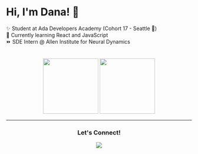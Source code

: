 # Hi, I'm Dana! 👋  

✨ Student at Ada Developers Academy (Cohort 17 - Seattle 🐳)  <br/>
🌱 Currently learning React and JavaScript <br/>
⏩ SDE Intern @ Allen Institute for Neural Dynamics 

<br/>

<!-- ![](https://komarev.com/ghpvc/?username=dana-rocha&color=green) -->

<div align="center">
  <img height="150em" src="https://github-readme-stats-eight-theta.vercel.app/api?username=dana-rocha&show_icons=true&theme=cobalt&include_all_commits=true&count_private=true"/>
  <img height="150em" src="https://github-readme-stats-eight-theta.vercel.app/api/top-langs/?username=dana-rocha&layout=compact&langs_count=8&hide=jupyter%20notebook&theme=cobalt"/>
<div>	
    
*************
<h3 align="center">Let's Connect! </h3>
<a href="https://www.linkedin.com/in/rochadana/">
    <img src="https://img.shields.io/badge/linkedin-%230077B5.svg?&style=for-the-badge&logo=linkedin&logoColor=white" />
</a>
